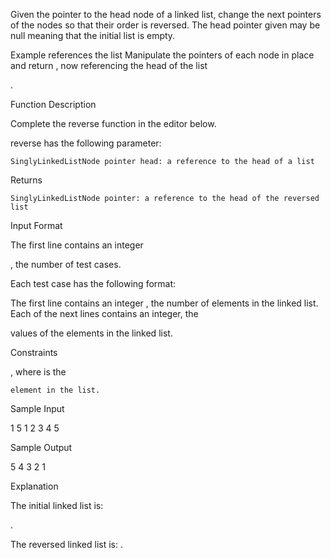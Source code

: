 Given the pointer to the head node of a linked list, change the next pointers of the nodes so that their order is reversed. The head pointer given may be null meaning that the initial list is empty.

Example
references the list Manipulate the pointers of each node in place and return , now referencing the head of the list

.

Function Description

Complete the reverse function in the editor below.

reverse has the following parameter:

    SinglyLinkedListNode pointer head: a reference to the head of a list

Returns

    SinglyLinkedListNode pointer: a reference to the head of the reversed list

Input Format

The first line contains an integer

, the number of test cases.

Each test case has the following format:

The first line contains an integer
, the number of elements in the linked list.
Each of the next lines contains an integer, the

values of the elements in the linked list.

Constraints

, where is the

    element in the list.

Sample Input

1
5
1
2
3
4
5

Sample Output

5 4 3 2 1 

Explanation

The initial linked list is:

.

The reversed linked list is:
.

